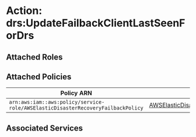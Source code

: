 # Action: drs:UpdateFailbackClientLastSeenForDrs

## Attached Roles

## Attached Policies

| Policy ARN | Policy Name |
|------------|-------------|
| `arn:aws:iam::aws:policy/service-role/AWSElasticDisasterRecoveryFailbackPolicy` | [AWSElasticDisasterRecoveryFailbackPolicy](../policies.md#awselasticdisasterrecoveryfailbackpolicy) |

## Associated Services

